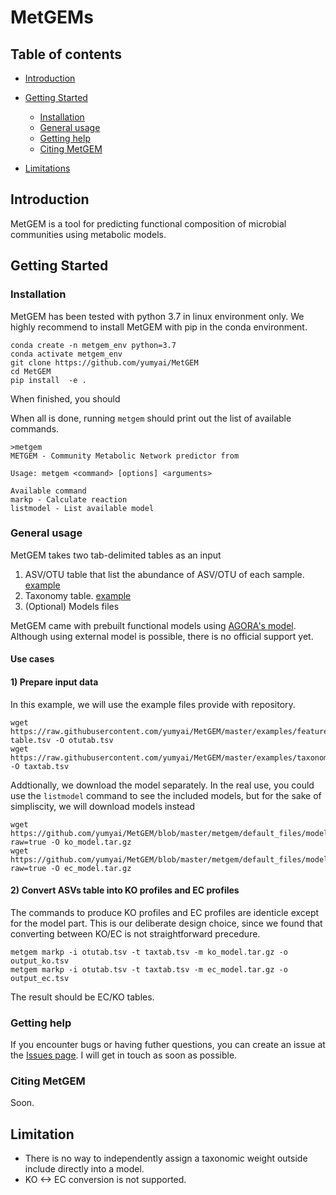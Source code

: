 # MetGEMs

## Table of contents
- [Introduction](#intro)
- [Getting Started](#start)
  - [Installation](#install)
  - [General usage](#genuse)
  - [Getting help](#gethelp)
  - [Citing MetGEM](#cite)

- [Limitations](#limit)

## <a name="intro"></a>Introduction
MetGEM is a tool for predicting functional composition of microbial communities using metabolic models.


## <a name="start"></a>Getting Started
### <a name="install"></a>Installation
MetGEM has been tested with python 3.7 in linux environment only. We highly recommend to install MetGEM with pip in the conda environment. 

```
conda create -n metgem_env python=3.7
conda activate metgem_env
git clone https://github.com/yumyai/MetGEM
cd MetGEM
pip install  -e .
```
When finished, you should 

When all is done, running `metgem` should print out the list of available commands.

```
>metgem
METGEM - Community Metabolic Network predictor from

Usage: metgem <command> [options] <arguments>

Available command
markp - Calculate reaction
listmodel - List available model
```

### <a name="genuse"></a>General usage
MetGEM takes two tab-delimited tables as an input
1. ASV/OTU table that list the abundance of ASV/OTU of each sample. [example](https://github.com/yumyai/MetGEMs/blob/master/examples/feature-table.tsv)
2. Taxonomy table. [example](https://github.com/yumyai/MetGEMs/blob/master/examples/taxonomy_gg.tsv)
3. (Optional) Models files

MetGEM came with prebuilt functional models using [AGORA's model](https://github.com/VirtualMetabolicHuman/AGORA). Although using external model is possible, there is no official support yet.


#### Use cases
#### 1) Prepare input data
In this example, we will use the example files provide with repository.
```
wget https://raw.githubusercontent.com/yumyai/MetGEM/master/examples/feature-table.tsv -O otutab.tsv
wget https://raw.githubusercontent.com/yumyai/MetGEM/master/examples/taxonomy_gg.tsv -O taxtab.tsv
```
Addtionally, we download the model separately. In the real use, you could use the `listmodel` command to see the included models, but for the sake of simpliscity, we will download models instead

```
wget https://github.com/yumyai/MetGEM/blob/master/metgem/default_files/models/kmodels/core.tar.gz?raw=true -O ko_model.tar.gz
wget https://github.com/yumyai/MetGEM/blob/master/metgem/default_files/models/emodels/core.tar.gz?raw=true -O ec_model.tar.gz
```

#### 2) Convert ASVs table into KO profiles and EC profiles

The commands to produce KO profiles and EC profiles are identicle except for the model part. This is our deliberate design choice, since we found that converting between KO/EC is not straightforward precedure.
```
metgem markp -i otutab.tsv -t taxtab.tsv -m ko_model.tar.gz -o output_ko.tsv
metgem markp -i otutab.tsv -t taxtab.tsv -m ec_model.tar.gz -o output_ec.tsv
```

The result should be EC/KO tables.

### <a name="gethelp"></a>Getting help
If you encounter bugs or having futher questions, you can create an issue at the [Issues page](https://github.com/yumyai/MetGEMs/issues). I will get in touch as soon as possible.
### <a name="cite"></a>Citing MetGEM
Soon.


## Limitation
- There is no way to independently assign a taxonomic weight outside include directly into a model.
- KO <-> EC conversion is not supported.
